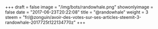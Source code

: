 +++
draft = false
image = "/img/bots/randowhale.png"
showonlyimage = false
date = "2017-06-23T20:22:08"
title = "@randowhale"
weight = 3
steem = "fr/@zonguin/avoir-des-votes-sur-ses-articles-steemit-3-randowhale-2017725t122134770z"
+++

<!--more-->
